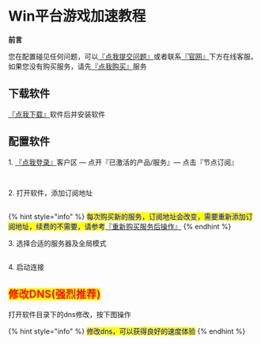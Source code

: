 # Win平台游戏加速教程

**前言**

您在配置碰见任何问题，可以[『点我提交问题』](https://www.lengjiao.me/submitticket.php)或者联系[『官网』](https://www.lengjiao.me)下方在线客服。如果您没有购买服务，请先[『点我购买』](https://www.lengjiao.me/cart.php)服务

## 下载软件

[『点我下载』](https://alumninpustedutw-my.sharepoint.com/:u:/g/personal/empty\_alumni\_npust\_edu\_tw/EeXO\_X-OUzpLjl20ClC6cBoBsmOEpGE4dSYYPAokAGLDSQ?download=1)软件后并安装软件

## 配置软件

1\. [『点我登录』](https://www.lengjiao.me/clientarea.php)客户区 — 点开『已激活的产品/服务』— 点击『节点订阅』

<div align="left">

<figure><img src="https://pic.sl.al/gdrive/pic/2023-09-02/64f34cbb46578.png" alt=""><figcaption></figcaption></figure>

</div>

<div align="left">

<figure><img src="https://pic.sl.al/gdrive/pic/2023-09-02/64f34dd89e802.png" alt=""><figcaption></figcaption></figure>

</div>

2\. 打开软件，添加订阅地址

<div align="left">

<figure><img src="https://pic.sl.al/gdrive/pic/2023-09-02/64f350f16838e.png" alt=""><figcaption></figcaption></figure>

</div>

{% hint style="info" %}
<mark style="color:blue;">每次购买新的服务，订阅地址会改变，需要重新添加订阅地址，续费的不需要，请参考</mark>[『重新购买服务后操作』](../chang-jian-wen-ti/zhong-xin-gou-mai-fu-wu-hou-cao-zuo.md)
{% endhint %}

3\. 选择合适的服务器及全局模式

<div align="left">

<figure><img src="https://pic.sl.al/gdrive/pic/2023-09-02/64f350f7884d5.png" alt=""><figcaption></figcaption></figure>

</div>

4\. 启动连接

## <mark style="color:red;">修改DNS(强烈推荐)</mark>

打开软件目录下的dns修改，按下图操作

{% hint style="info" %}
<mark style="color:blue;">修改dns，可以获得良好的速度体验</mark>
{% endhint %}
